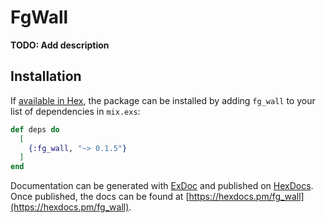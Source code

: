 # FgWall

**TODO: Add description**

## Installation

If [available in Hex](https://hex.pm/docs/publish), the package can be installed
by adding `fg_wall` to your list of dependencies in `mix.exs`:

```elixir
def deps do
  [
    {:fg_wall, "~> 0.1.5"}
  ]
end
```

Documentation can be generated with [ExDoc](https://github.com/elixir-lang/ex_doc)
and published on [HexDocs](https://hexdocs.pm). Once published, the docs can
be found at [https://hexdocs.pm/fg_wall](https://hexdocs.pm/fg_wall).
